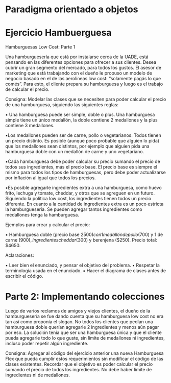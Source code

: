 # Paradigma orientado a objetos

# Ejercicio Hambuerguesa

Hamburguesas Low Cost: Parte 1

Una hamburguesería que está por instalarse cerca de la UADE, está pensando en las diferentes opciones para ofrecer a sus clientes. Desea cubrir un gran segmento del mercado, para todos los gustos. El asesor de marketing que está trabajando con el dueño le propuso un modelo de negocio basado en el de las aerolíneas low cost: “solamente pagás lo que comés”. Para esto, el cliente prepara su hamburguesa y luego es el trabajo de calcular el precio.

Consigna: Modelar las clases que se necesiten para poder calcular el precio de una hamburguesa, siguiendo las siguientes reglas:

▪︎ Una hamburguesa puede ser simple, doble o plus. Una hamburguesa simple tiene un único medallón, la doble contiene 2 medallones y la plus contiene 3 medallones.

▪︎Los medallones pueden ser de carne, pollo o vegetarianos. Todos tienen un precio distinto. Es posible (aunque poco probable que alguien lo pida) que los medallones sean distintos, por ejemplo que alguien pida una hamburguesa doble con un medallón de carne y uno vegetariano.

▪︎Cada hamburguesa debe poder calcular su precio sumando el precio de todos sus ingredientes, más el precio base. El precio base es siempre el mismo para todos los tipos de hamburguesas, pero debe poder actualizarse por inflación al igual que todos los precios.

▪︎Es posible agregarle ingredientes extra a una hamburguesa, como huevo frito, lechuga y tomate, cheddar, y otros que se agreguen en un futuro. Siguiendo la política low cost, los ingredientes tienen todos un precio diferente. En cuanto a la cantidad de ingredientes extra es un poco estricta la hamburguesería. Se pueden agregar tantos ingredientes como medallones tenga la hamburguesa.

Ejemplos para crear y calcular el precio:

▪︎ Hamburguesa doble (precio base $2500) con 1 medallón de pollo ($700) y 1 de carne ($900), ingredientes cheddar ($300) y berenjena ($250). Precio total: $4650.

Aclaraciones:

▪︎ Leer bien el enunciado, y pensar el objetivo del problema. ▪︎ Respetar la terminología usada en el enunciado. ▪︎ Hacer el diagrama de clases antes de escribir el código.

# Parte 2: Implementando colecciones

Luego de varios reclamos de amigos y viejos clientes, el dueño de la hamburguesería se fue dando cuenta que su hamburguesa low cost no era tan así como proponía el slogan. No todos los clientes que pedían una hamburguesa doble querían agregarle 2 ingredientes y menos aún pagar por eso. La solución tenía que ser una hamburguesa única y que el cliente pueda agregarle todo lo que guste, sin límite de medallones ni ingredientes, incluso poder repetir algún ingrediente.

Consigna: Agregar al código del ejercicio anterior una nueva Hamburguesa Flex que pueda cumplir estos requerimientos sin modificar el código de las clases existentes. Recordar que el objetivo es poder calcular el precio sumando el precio de todos los ingredientes. No debe haber límite de ingredientes ni de medallones.
